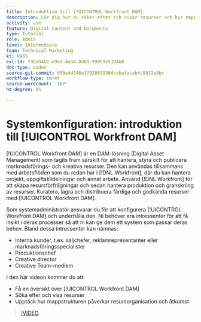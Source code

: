 ```yaml
---
title: Introduktion till [!UICONTROL Workfront DAM]
description: Lär dig hur du söker efter och visar resurser och hur mappstrukturen påverkar resursordningen och åtkomsten i [!UICONTROL Workfront DAM].
activity: use
feature: Digital Content and Documents
type: Tutorial
role: Admin
level: Intermediate
team: Technical Marketing
kt: 8965
exl-id: fdda9461-e96d-4e34-8d80-99059e5394b0
doc-type: video
source-git-commit: 650e4d346e1792863930dcebafacab4c88f2a8bc
workflow-type: tm+mt
source-wordcount: '187'
ht-degree: 0%

---
```


# Systemkonfiguration: introduktion till [!UICONTROL Workfront DAM]

[!UICONTROL Workfront DAM] är en DAM-lösning (Digital Asset Management) som tagits fram särskilt för att hantera, styra och publicera marknadsförings- och kreativa resurser. Den kan användas tillsammans med arbetsflöden som du redan har i [!DNL Workfront], där du kan hantera projekt, uppgiftstilldelningar och annat arbete. Använd [!DNL Workfront] för att skapa resursförfrågningar och sedan hantera produktion och granskning av resurser. Kuratera, lagra och distribuera färdiga och godkända resurser med [!UICONTROL Workfront DAM].


Som systemadministratör ansvarar du för att konfigurera [!UICONTROL Workfront DAM] och underhålla den. Ni behöver era intressenter för att få insikt i deras processer så att ni kan ge dem ett system som passar deras behov. Bland dessa intressenter kan nämnas:

* Interna kunder, t.ex. säljchefer, reklamrepresentanter eller marknadsföringsspecialister
* Produktionschef
* Creative director
* Creative Team-medlem

I den här videon kommer du att:

* Få en översikt över [!UICONTROL Workfront DAM]
* Söka efter och visa resurser
* Upptäck hur mappstrukturen påverkar resursorganisation och åtkomst

>[!VIDEO](https://video.tv.adobe.com/v/335228/?quality=12&learn=on)
